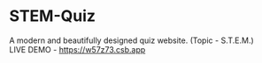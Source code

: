 # STEM-Quiz
A modern and beautifully designed quiz website. (Topic - S.T.E.M.)  
LIVE DEMO - https://w57z73.csb.app
